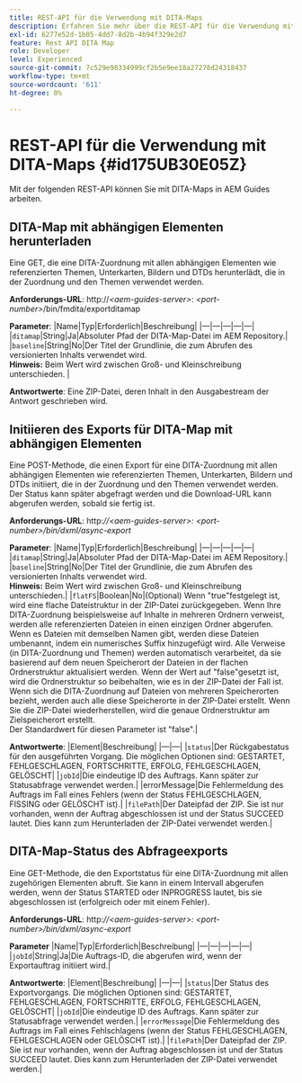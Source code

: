 ```yaml
---
title: REST-API für die Verwendung mit DITA-Maps
description: Erfahren Sie mehr über die REST-API für die Verwendung mit DITA-Maps
exl-id: 6277e52d-1b05-4dd7-8d2b-4b94f329e2d7
feature: Rest API DITA Map
role: Developer
level: Experienced
source-git-commit: 7c529e98334999cf2b5e9ee18a27278d24318437
workflow-type: tm+mt
source-wordcount: '611'
ht-degree: 0%

---
```


# REST-API für die Verwendung mit DITA-Maps {#id175UB30E05Z}

Mit der folgenden REST-API können Sie mit DITA-Maps in AEM Guides arbeiten.

## DITA-Map mit abhängigen Elementen herunterladen

Eine GET, die eine DITA-Zuordnung mit allen abhängigen Elementen wie referenzierten Themen, Unterkarten, Bildern und DTDs herunterlädt, die in der Zuordnung und den Themen verwendet werden.

**Anforderungs-URL**:
http://*&lt;aem-guides-server\>*: *&lt;port-number\>*/bin/fmdita/exportditamap

**Parameter**:
|Name|Typ|Erforderlich|Beschreibung|
|—|—|—|—|—|
|`ditamap`|String|Ja|Absoluter Pfad der DITA-Map-Datei im AEM Repository.|
|`baseline`|String|No|Der Titel der Grundlinie, die zum Abrufen des versionierten Inhalts verwendet wird. <br> **Hinweis:** Beim Wert wird zwischen Groß- und Kleinschreibung unterschieden. |

**Antwortwerte**:
Eine ZIP-Datei, deren Inhalt in den Ausgabestream der Antwort geschrieben wird.

## Initiieren des Exports für DITA-Map mit abhängigen Elementen

Eine POST-Methode, die einen Export für eine DITA-Zuordnung mit allen abhängigen Elementen wie referenzierten Themen, Unterkarten, Bildern und DTDs initiiert, die in der Zuordnung und den Themen verwendet werden. Der Status kann später abgefragt werden und die Download-URL kann abgerufen werden, sobald sie fertig ist.

**Anforderungs-URL**:
http:*//&lt;aem-guides-server\>: &lt;port-number\>/bin/dxml/async-export*

**Parameter**:
|Name|Typ|Erforderlich|Beschreibung|
|—|—|—|—|—|
|`ditamap`|String|Ja|Absoluter Pfad der DITA-Map-Datei im AEM Repository.|
|`baseline`|String|No|Der Titel der Grundlinie, die zum Abrufen des versionierten Inhalts verwendet wird. <br> **Hinweis:** Beim Wert wird zwischen Groß- und Kleinschreibung unterschieden.|
|`flatFS`|Boolean|No|\(Optional\) Wenn &quot;true&quot;festgelegt ist, wird eine flache Dateistruktur in der ZIP-Datei zurückgegeben. Wenn Ihre DITA-Zuordnung beispielsweise auf Inhalte in mehreren Ordnern verweist, werden alle referenzierten Dateien in einen einzigen Ordner abgerufen. Wenn es Dateien mit demselben Namen gibt, werden diese Dateien umbenannt, indem ein numerisches Suffix hinzugefügt wird. Alle Verweise \(in DITA-Zuordnung und Themen\) werden automatisch verarbeitet, da sie basierend auf dem neuen Speicherort der Dateien in der flachen Ordnerstruktur aktualisiert werden. Wenn der Wert auf &quot;false&quot;gesetzt ist, wird die Ordnerstruktur so beibehalten, wie es in der ZIP-Datei der Fall ist. Wenn sich die DITA-Zuordnung auf Dateien von mehreren Speicherorten bezieht, werden auch alle diese Speicherorte in der ZIP-Datei erstellt. Wenn Sie die ZIP-Datei wiederherstellen, wird die genaue Ordnerstruktur am Zielspeicherort erstellt. <br> Der Standardwert für diesen Parameter ist &quot;false&quot;.|

**Antwortwerte**:
|Element|Beschreibung|
|—|—|
|`status`|Der Rückgabestatus für den ausgeführten Vorgang. Die möglichen Optionen sind: GESTARTET, FEHLGESCHLAGEN, FORTSCHRITTE, ERFOLG, FEHLGESCHLAGEN, GELÖSCHT|
|`jobId`|Die eindeutige ID des Auftrags. Kann später zur Statusabfrage verwendet werden.|
|errorMessage|Die Fehlermeldung des Auftrags im Fall eines Fehlers \(wenn der Status FEHLGESCHLAGEN, FISSING oder GELÖSCHT ist\).|
|`filePath`|Der Dateipfad der ZIP. Sie ist nur vorhanden, wenn der Auftrag abgeschlossen ist und der Status SUCCEED lautet. Dies kann zum Herunterladen der ZIP-Datei verwendet werden.|

## DITA-Map-Status des Abfrageexports

Eine GET-Methode, die den Exportstatus für eine DITA-Zuordnung mit allen zugehörigen Elementen abruft. Sie kann in einem Intervall abgerufen werden, wenn der Status STARTED oder INPROGRESS lautet, bis sie abgeschlossen ist \(erfolgreich oder mit einem Fehler\).

**Anforderungs-URL**:
http:*//&lt;aem-guides-server\>: &lt;port-number\>/bin/dxml/async-export*

**Parameter**
|Name|Typ|Erforderlich|Beschreibung|
|—|—|—|—|—|
|`jobId`|String|Ja|Die Auftrags-ID, die abgerufen wird, wenn der Exportauftrag initiiert wird.|

**Antwortwerte**:
|Element|Beschreibung|
|—|—|
|`status`|Der Status des Exportvorgangs. Die möglichen Optionen sind: GESTARTET, FEHLGESCHLAGEN, FORTSCHRITTE, ERFOLG, FEHLGESCHLAGEN, GELÖSCHT|
|`jobId`|Die eindeutige ID des Auftrags. Kann später zur Statusabfrage verwendet werden.|
|`errorMessage`|Die Fehlermeldung des Auftrags im Fall eines Fehlschlagens \(wenn der Status FEHLGESCHLAGEN, FEHLGESCHLAGEN oder GELÖSCHT ist\).|
|`filePath`|Der Dateipfad der ZIP. Sie ist nur vorhanden, wenn der Auftrag abgeschlossen ist und der Status SUCCEED lautet. Dies kann zum Herunterladen der ZIP-Datei verwendet werden.|
